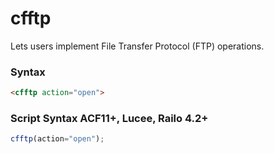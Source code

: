 # cfftp

Lets users implement File Transfer Protocol (FTP) operations.

### Syntax

```html
<cfftp action="open">
```

### Script Syntax ACF11+, Lucee, Railo 4.2+

```javascript
cfftp(action="open");
```
